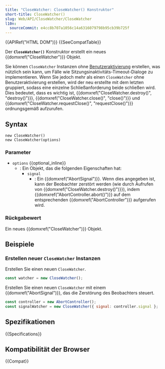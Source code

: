 ```yaml
---
title: "CloseWatcher: CloseWatcher() Konstruktor"
short-title: CloseWatcher()
slug: Web/API/CloseWatcher/CloseWatcher
l10n:
  sourceCommit: e4cc8b707a1056c14a6316079798b95cb39b725f
---
```


{{APIRef("HTML DOM")}} {{SeeCompatTable}}

Der **`CloseWatcher()`** Konstruktor erstellt ein neues {{domxref("CloseWatcher")}} Objekt.

Sie können `CloseWatcher` Instanzen ohne [Benutzeraktivierung](/de/docs/Web/Security/User_activation) erstellen, was nützlich sein kann, um Fälle wie Sitzungsinaktivitäts-Timeout-Dialoge zu implementieren. Wenn Sie jedoch mehr als einen `CloseWatcher` ohne Benutzeraktivierung erstellen, wird der neu erstellte mit dem letzten gruppiert, sodass eine einzelne Schließanforderung beide schließen wird. Dies bedeutet, dass es wichtig ist, {{domxref("CloseWatcher.destroy()", "destroy()")}}, {{domxref("CloseWatcher.close()", "close()")}} und {{domxref("CloseWatcher.requestClose()", "requestClose()")}} ordnungsgemäß aufzurufen.

## Syntax

```js-nolint
new CloseWatcher()
new CloseWatcher(options)
```

### Parameter

- `options` {{optional_inline}}
  - : Ein Objekt, das die folgenden Eigenschaften hat:
    - `signal`
      - : Ein {{domxref("AbortSignal")}}. Wenn dies angegeben ist, kann der Beobachter zerstört werden (wie durch Aufrufen von {{domxref("CloseWatcher.destroy()")}}), indem {{domxref("AbortController.abort()")}} auf dem entsprechenden {{domxref("AbortController")}} aufgerufen wird.

### Rückgabewert

Ein neues {{domxref("CloseWatcher")}} Objekt.

## Beispiele

### Erstellen neuer `CloseWatcher` Instanzen

Erstellen Sie einen neuen `CloseWatcher`.

```js
const watcher = new CloseWatcher();
```

Erstellen Sie einen neuen `CloseWatcher` mit einem {{domxref("AbortSignal")}}, das die Zerstörung des Beobachters steuert.

```js
const controller = new AbortController();
const signalWatcher = new CloseWatcher({ signal: controller.signal };
```

## Spezifikationen

{{Specifications}}

## Kompatibilität der Browser

{{Compat}}

